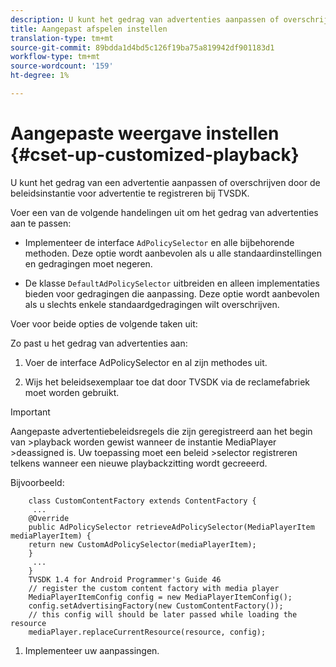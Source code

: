 ```yaml
---
description: U kunt het gedrag van advertenties aanpassen of overschrijven.
title: Aangepast afspelen instellen
translation-type: tm+mt
source-git-commit: 89bdda1d4bd5c126f19ba75a819942df901183d1
workflow-type: tm+mt
source-wordcount: '159'
ht-degree: 1%

---
```



# Aangepaste weergave instellen {#cset-up-customized-playback}

U kunt het gedrag van een advertentie aanpassen of overschrijven door de beleidsinstantie voor advertentie te registreren bij TVSDK.

Voer een van de volgende handelingen uit om het gedrag van advertenties aan te passen:

* Implementeer de interface `AdPolicySelector` en alle bijbehorende methoden.
Deze optie wordt aanbevolen als u alle standaardinstellingen en gedragingen moet negeren.

* De klasse `DefaultAdPolicySelector` uitbreiden en alleen implementaties bieden voor gedragingen die
aanpassing.
Deze optie wordt aanbevolen als u slechts enkele standaardgedragingen wilt overschrijven.

Voer voor beide opties de volgende taken uit:

Zo past u het gedrag van advertenties aan:

1. Voer de interface AdPolicySelector en al zijn methodes uit.

1. Wijs het beleidsexemplaar toe dat door TVSDK via de reclamefabriek moet worden gebruikt.

>[!IMPORTANT]
>
>Aangepaste advertentiebeleidsregels die zijn geregistreerd aan het begin van >playback worden gewist wanneer de instantie MediaPlayer >deassigned is. Uw toepassing moet een beleid >selector registreren telkens wanneer een nieuwe playbackzitting wordt gecreeerd.

Bijvoorbeeld:

```
    class CustomContentFactory extends ContentFactory {
     ...
    @Override
    public AdPolicySelector retrieveAdPolicySelector(MediaPlayerItem mediaPlayerItem) {
    return new CustomAdPolicySelector(mediaPlayerItem);
    }
     ...
    }
    TVSDK 1.4 for Android Programmer's Guide 46
    // register the custom content factory with media player
    MediaPlayerItemConfig config = new MediaPlayerItemConfig();
    config.setAdvertisingFactory(new CustomContentFactory());
    // this config will should be later passed while loading the resource
    mediaPlayer.replaceCurrentResource(resource, config);
```

1. Implementeer uw aanpassingen.